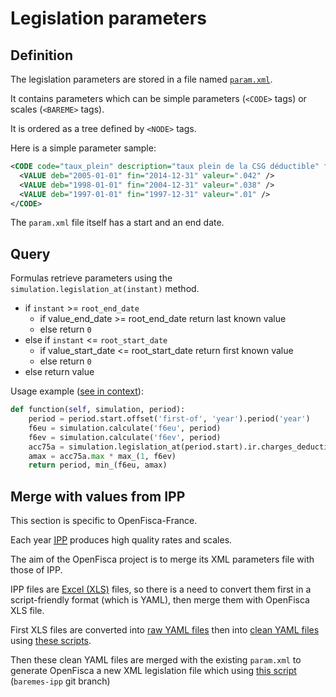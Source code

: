 # Legislation parameters

## Definition

The legislation parameters are stored in a file named [`param.xml`](https://github.com/openfisca/openfisca-france/blob/master/openfisca_france/param/param.xml).

It contains parameters which can be simple parameters (`<CODE>` tags) or scales (`<BAREME>` tags).

It is ordered as a tree defined by `<NODE>` tags.

Here is a simple parameter sample:

```xml
<CODE code="taux_plein" description="taux plein de la CSG déductible" format="percent">
  <VALUE deb="2005-01-01" fin="2014-12-31" valeur=".042" />
  <VALUE deb="1998-01-01" fin="2004-12-31" valeur=".038" />
  <VALUE deb="1997-01-01" fin="1997-12-31" valeur=".01" />
</CODE>
```

The `param.xml` file itself has a start and an end date.

## Query

Formulas retrieve parameters using the `simulation.legislation_at(instant)` method.

- if `instant` >= `root_end_date`
  - if value_end_date >= root_end_date return last known value
  - else return `0`
- else if `instant` <= `root_start_date`
  - if value_start_date <= root_start_date return first known value
  - else return `0`
- else return value

Usage example ([see in context](https://github.com/openfisca/openfisca-france/blob/6d82367a761ed36401f9b78e0fa5ed50d62673d1/openfisca_france/model/prelevements_obligatoires/impot_revenu/charges_deductibles.py#L436)):

```python
def function(self, simulation, period):
    period = period.start.offset('first-of', 'year').period('year')
    f6eu = simulation.calculate('f6eu', period)
    f6ev = simulation.calculate('f6ev', period)
    acc75a = simulation.legislation_at(period.start).ir.charges_deductibles.acc75a
    amax = acc75a.max * max_(1, f6ev)
    return period, min_(f6eu, amax)
```

## Merge with values from IPP

This section is specific to OpenFisca-France.

Each year [<abbr title="Institut des politiques publiques">IPP</abbr>](http://www.ipp.eu/) produces high quality rates and scales.

The aim of the OpenFisca project is to merge its XML parameters file with those of IPP.

IPP files are [Excel (XLS)](https://git.framasoft.org/french-tax-and-benefit-tables/ipp-tax-and-benefit-tables-xlsx) files, so there is a need to convert them first in a script-friendly format (which is YAML), then merge them with OpenFisca XLS file.

First XLS files are converted into [raw YAML files](https://git.framasoft.org/french-tax-and-benefit-tables/ipp-tax-and-benefit-tables-yaml-raw) then into [clean YAML files](https://git.framasoft.org/french-tax-and-benefit-tables/ipp-tax-and-benefit-tables-yaml-clean) using [these scripts](https://git.framasoft.org/french-tax-and-benefit-tables/ipp-tax-and-benefit-tables-converters).

Then these clean YAML files are merged with the existing `param.xml`  to generate OpenFisca a new XML legislation file which  using [this script](https://github.com/openfisca/openfisca-france/blob/baremes-ipp/openfisca_france/scripts/merge_ipp_tax_and_benefit_tables_with_parameters.py) (`baremes-ipp` git branch)
